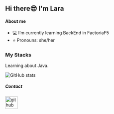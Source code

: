 ## Hi there😎 I'm Lara

#### About me
- 💻 I’m currently learning BackEnd in FactoriaF5 
- ⭐​ Pronouns: she/her 

### My Stacks
Learning about Java.

![GitHub stats](https://github-readme-stats.vercel.app/api?username=lara-gs&show_icons=true)  


##### Contact
[<img src='https://cdn.jsdelivr.net/npm/simple-icons@3.0.1/icons/github.svg' alt='github' height='40'>](https://github.com/lara-gs)  


